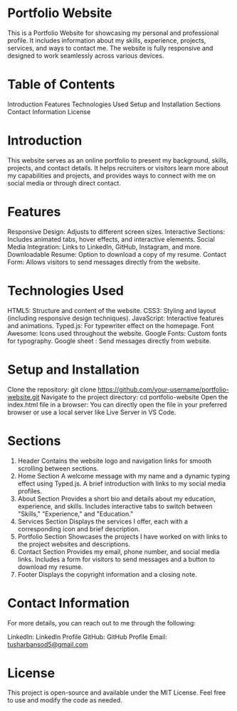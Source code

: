 # Portfolio Website
This is a Portfolio Website for showcasing my personal and professional profile. It includes information about my skills, experience, projects, services, and ways to contact me. The website is fully responsive and designed to work seamlessly across various devices.

# Table of Contents
Introduction
Features
Technologies Used
Setup and Installation
Sections
Contact Information
License

# Introduction
This website serves as an online portfolio to present my background, skills, projects, and contact details. It helps recruiters or visitors learn more about my capabilities and projects, and provides ways to connect with me on social media or through direct contact.

# Features
Responsive Design: Adjusts to different screen sizes.
Interactive Sections: Includes animated tabs, hover effects, and interactive elements.
Social Media Integration: Links to LinkedIn, GitHub, Instagram, and more.
Downloadable Resume: Option to download a copy of my resume.
Contact Form: Allows visitors to send messages directly from the website.

# Technologies Used
HTML5: Structure and content of the website.
CSS3: Styling and layout (including responsive design techniques).
JavaScript: Interactive features and animations.
Typed.js: For typewriter effect on the homepage.
Font Awesome: Icons used throughout the website.
Google Fonts: Custom fonts for typography.
Google sheet : Send messages directly from website.

# Setup and Installation
Clone the repository: git clone https://github.com/your-username/portfolio-website.git
Navigate to the project directory:
cd portfolio-website
Open the index.html file in a browser:
You can directly open the file in your preferred browser or use a local server like Live Server in VS Code.

# Sections
1. Header
Contains the website logo and navigation links for smooth scrolling between sections.
2. Home Section
A welcome message with my name and a dynamic typing effect using Typed.js.
A brief introduction with links to my social media profiles.
3. About Section
Provides a short bio and details about my education, experience, and skills.
Includes interactive tabs to switch between "Skills," "Experience," and "Education."
4. Services Section
Displays the services I offer, each with a corresponding icon and brief description.
5. Portfolio Section
Showcases the projects I have worked on with links to the project websites and descriptions.
6. Contact Section
Provides my email, phone number, and social media links.
Includes a form for visitors to send messages and a button to download my resume.
7. Footer
Displays the copyright information and a closing note.

# Contact Information
For more details, you can reach out to me through the following:

LinkedIn: LinkedIn Profile
GitHub: GitHub Profile
Email: tusharbansod5@gmail.com

# License
This project is open-source and available under the MIT License. Feel free to use and modify the code as needed.
